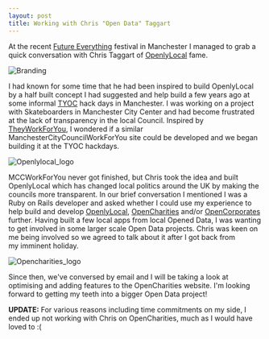 ```yaml
---
layout: post
title: Working with Chris "Open Data" Taggart
---
```


At the recent [Future Everything](http://futureeverything.org/) festival in Manchester I managed to grab a quick conversation with Chris Taggart of [OpenlyLocal](http://openlylocal.com/) fame.

![Branding](http://s3.amazonaws.com/bobob_prod/images/medium/3/branding.png?1322174356 "Future Everything")

I had known for some time that he had been inspired to build OpenlyLocal by a half built concept I had suggested and help build a few years ago at some informal&nbsp;[TYOC](http://tyoc.co.uk/) hack days in Manchester. I was working on a project with Skateboarders in Manchester City Center and had become frustrated at the lack of transparency in the local Council. Inspired by [TheyWorkForYou](http://www.theyworkforyou.com/), I wondered if a similar ManchesterCityCouncilWorkForYou site could be developed and we began building it at the TYOC hackdays.

![Openlylocal_logo](http://s3.amazonaws.com/bobob_prod/images/medium/4/openlylocal_logo.png?1322174375 "Openly Local")

MCCWorkForYou never got finished, but Chris took the idea and built OpenlyLocal which has changed local politics around the UK by making the councils more transparent. In our brief conversation I mentioned I was a Ruby on Rails developer and asked whether I could use my experience to help build and develop [OpenlyLocal](http://openlylocal.com/), [OpenCharities](http://opencharities.org/) and/or [OpenCorporates](http://opencorporates.com/) further. Having built a few local apps from local Opened Data, I was wanting to get involved in some larger scale Open Data projects. Chris was keen on me being involved so we agreed to talk about it after I got back from my&nbsp;imminent&nbsp;holiday.

![Opencharities_logo](http://s3.amazonaws.com/bobob_prod/images/medium/5/opencharities_logo.png?1322174389 "Open Charities")

Since then, we've conversed by email and I will be taking a look at optimising and adding features to the OpenCharities website. I'm looking forward to getting my teeth into a bigger Open Data project!

**UPDATE:** For various reasons including time commitments on my side, I ended up not working with Chris on OpenCharities, much as I would have loved to :(